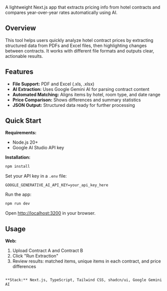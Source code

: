 

A lightweight Next.js app that extracts pricing info from hotel contracts and compares year-over-year rates automatically using AI.

## Overview

This tool helps users quickly analyze hotel contract prices by extracting structured data from PDFs and Excel files, then highlighting changes between contracts. It works with different file formats and outputs clear, actionable results.

## Features

* **File Support:** PDF and Excel (.xls, .xlsx)
* **AI Extraction:** Uses Google Gemini AI for parsing contract content
* **Automated Matching:** Aligns items by hotel, room type, and date range
* **Price Comparison:** Shows differences and summary statistics
* **JSON Output:** Structured data ready for further processing

## Quick Start

**Requirements:**

* Node.js 20+
* Google AI Studio API key

**Installation:**

```bash
npm install
```

Set your API key in a `.env` file:

```
GOOGLE_GENERATIVE_AI_API_KEY=your_api_key_here
```

Run the app:

```bash
npm run dev
```

Open [http://localhost:3200](http://localhost:3200) in your browser.

## Usage

**Web:**

1. Upload Contract A and Contract B
2. Click "Run Extraction"
3. Review results: matched items, unique items in each contract, and price differences

```

**Stack:** Next.js, TypeScript, Tailwind CSS, shadcn/ui, Google Gemini AI

